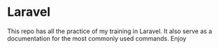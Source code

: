 # Laravel
This repo has all the practice of my training in Laravel. It also serve as a documentation for the most commonly used commands.  Enjoy
